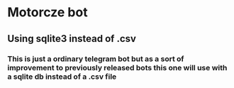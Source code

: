 # Motorcze bot

## Using sqlite3 instead of .csv

### This is just a ordinary telegram bot but as a sort of improvement to previously released bots this one will use with a sqlite db instead of a .csv file
